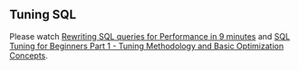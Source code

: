Tuning SQL
----------

Please watch [Rewriting SQL queries for Performance in 9 minutes](https://www.youtube.com/watch?v=ZVisY-fEoMw) and [SQL Tuning for Beginners Part 1 - Tuning Methodology and Basic Optimization Concepts](https://www.youtube.com/watch?v=CDvoMLsNiZg).
